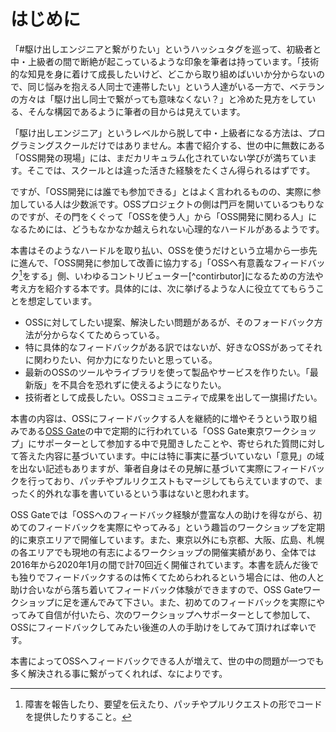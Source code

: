# はじめに

「#駆け出しエンジニアと繋がりたい」というハッシュタグを巡って、初級者と中・上級者の間で断絶が起こっているような印象を筆者は持っています。「技術的な知見を身に着けて成長したいけど、どこから取り組めばいいか分からないので、同じ悩みを抱える人同士で連帯したい」という人達がいる一方で、ベテランの方々は「駆け出し同士で繋がっても意味なくない？」と冷めた見方をしている、そんな構図であるように筆者の目からは見えています。

「駆け出しエンジニア」というレベルから脱して中・上級者になる方法は、プログラミングスクールだけではありません。本書で紹介する、世の中に無数にある「OSS開発の現場」には、まだカリキュラム化されていない学びが満ちています。そこでは、スクールとは違った活きた経験をたくさん得られるはずです。

ですが、「OSS開発には誰でも参加できる」とはよく言われるものの、実際に参加している人は少数派です。OSSプロジェクトの側は門戸を開いているつもりなのですが、その門をくぐって「OSSを使う人」から「OSS開発に関わる人」になるためには、どうもなかなか越えられない心理的なハードルがあるようです。

本書はそのようなハードルを取り払い、OSSを使うだけという立場から一歩先に進んで、「OSS開発に参加して改善に協力する」「OSSへ有意義なフィードバック[^feedback]をする」側、いわゆるコントリビューター[^contirbutor]になるための方法や考え方を紹介する本です。具体的には、次に挙げるような人に役立ててもらうことを想定しています。

[^feedback]: 障害を報告したり、要望を伝えたり、パッチやプルリクエストの形でコードを提供したりすること。
[^contributor]: フィードバックを通じてプロジェクトに協力する人のこと。直訳すると「貢献者」ですが、「貢献」と言うと「滅私奉公」のような仰々しいイメージを持つ人もいるかと思いますので、本書ではカタカナ語でこのように表記することにします。

* OSSに対してしたい提案、解決したい問題があるが、そのフォードバック方法が分からなくてためらっている。
* 特に具体的なフィードバックがある訳ではないが、好きなOSSがあってそれに関わりたい、何か力になりたいと思っている。
* 最新のOSSのツールやライブラリを使って製品やサービスを作りたい。「最新版」を不具合を恐れずに使えるようになりたい。
* 技術者として成長したい。OSSコミュニティで成果を出して一旗揚げたい。

本書の内容は、OSSにフィードバックする人を継続的に増やそうという取り組みである[OSS Gate](https://oss-gate.github.io/)の中で定期的に行われている「OSS Gate東京ワークショップ」にサポーターとして参加する中で見聞きしたことや、寄せられた質問に対して答えた内容に基づいています。中には特に事実に基づいていない「意見」の域を出ない記述もありますが、筆者自身はその見解に基づいて実際にフィードバックを行っており、パッチやプルリクエストもマージしてもらえていますので、まったく的外れな事を書いているという事はないと思われます。

OSS Gateでは「OSSへのフィードバック経験が豊富な人の助けを得ながら、初めてのフィードバックを実際にやってみる」という趣旨のワークショップを定期的に東京エリアで開催しています。また、東京以外にも京都、大阪、広島、札幌の各エリアでも現地の有志によるワークショップの開催実績があり、全体では2016年から2020年1月の間で計70回近く開催されています。本書を読んだ後でも独りでフィードバックするのは怖くてためらわれるという場合には、他の人と助け合いながら落ち着いてフィードバック体験ができますので、OSS Gateワークショップに足を運んでみて下さい。また、初めてのフィードバックを実際にやってみて自信が付いたら、次のワークショップへサポーターとして参加して、OSSにフィードバックしてみたい後進の人の手助けをしてみて頂ければ幸いです。

本書によってOSSへフィードバックできる人が増えて、世の中の問題が一つでも多く解決される事に繋がってくれれば、なによりです。
